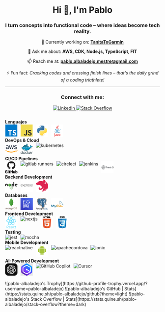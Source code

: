 <h1 align="center">Hi 👋, I'm Pablo</h1>
<h3 align="center">I turn concepts into functional code – where ideas become tech reality.</h3>

<p align="center">
  🔭 Currently working on: <a href="https://github.com/pablo-albaladejo/tanita-to-garmin-cdk"><strong>TanitaToGarmin</strong></a>
</p>

<p align="center">
  💬 Ask me about: <strong>AWS, CDK, Node.js, TypeScript, FIT</strong>
</p>

<p align="center">
  📫 Reach me at: <a href="mailto:pablo.albaladejo.mestre@gmail.com"><strong>pablo.albaladejo.mestre@gmail.com</strong></a>
</p>

<p align="center">
  ⚡ Fun fact: <em>Cracking codes and crossing finish lines – that's the daily grind of a coding triathlete!</em>
</p>

---

<h3 align="center">Connect with me:</h3>
<p align="center">
  <a href="https://linkedin.com/in/pabloalbaladejomestre" target="_blank">
    <img src="https://raw.githubusercontent.com/rahuldkjain/github-profile-readme-generator/master/src/images/icons/Social/linked-in-alt.svg" alt="LinkedIn" height="30" width="40" />
  </a>
  <a href="https://stackoverflow.com/users/3395884" target="_blank">
    <img src="https://raw.githubusercontent.com/rahuldkjain/github-profile-readme-generator/master/src/images/icons/Social/stack-overflow.svg" alt="Stack Overflow" height="30" width="40" />
  </a>
</p>

<p align="left" style="display: flex; flex-direction: column; gap: 20px;">
  <!-- Lenguajes -->
  <div>
    <strong>Lenguajes</strong>
    <div style="display: flex; gap: 10px;">
      <a href="https://www.typescriptlang.org/" target="_blank"  rel="noreferrer" style="text-decoration: none;">
        <img src="https://raw.githubusercontent.com/devicons/devicon/master/icons/typescript/typescript-original.svg" alt="typescript" width="40" height="40"/>
      </a>
      <a href="https://developer.mozilla.org/en-US/docs/Web/JavaScript" target="_blank"  rel="noreferrer" style="text-decoration: none;">
        <img src="https://raw.githubusercontent.com/devicons/devicon/master/icons/javascript/javascript-original.svg" alt="javascript" width="40" height="40"/>
      </a>
      <a href="https://www.python.org/" target="_blank"  rel="noreferrer" style="text-decoration: none;">
        <img src="https://raw.githubusercontent.com/devicons/devicon/master/icons/python/python-original.svg" alt="python" width="40" height="40"/>
      </a>
      <a href="https://www.java.com/" target="_blank"  rel="noreferrer" style="text-decoration: none;">
        <img src="https://raw.githubusercontent.com/devicons/devicon/master/icons/java/java-original-wordmark.svg" alt="java" width="40" height="40"/>
      </a>
    </div>
  </div>

  <!-- DevOps & Cloud -->
  <div>
    <strong>DevOps & Cloud</strong>
    <div style="display: flex; gap: 10px;">
      <a href="https://aws.amazon.com" target="_blank"  rel="noreferrer" style="text-decoration: none;">
        <img src="https://raw.githubusercontent.com/devicons/devicon/master/icons/amazonwebservices/amazonwebservices-original-wordmark.svg" alt="aws" width="40" height="40"/>
      </a>
      <a href="https://www.docker.com/" target="_blank"  rel="noreferrer" style="text-decoration: none;">
        <img src="https://raw.githubusercontent.com/devicons/devicon/master/icons/docker/docker-original-wordmark.svg" alt="docker" width="40" height="40"/>
      </a>
      <a href="https://kubernetes.io" target="_blank"  rel="noreferrer" style="text-decoration: none;">
        <img src="https://www.vectorlogo.zone/logos/kubernetes/kubernetes-icon.svg" alt="kubernetes" width="40" height="40"/>
      </a>
    </div>
  </div>

  <!-- CI/CD Pipelines -->
  <div>
    <strong>CI/CD Pipelines</strong>
    <div style="display: flex; gap: 10px;">
      <a href="https://github.com/features/actions" target="_blank"  rel="noreferrer" style="text-decoration: none;">
        <img src="https://raw.githubusercontent.com/devicons/devicon/master/icons/github/github-original-wordmark.svg" alt="github actions" width="40" height="40"/>
      </a>
      <a href="https://docs.gitlab.com/runner/" target="_blank"  rel="noreferrer" style="text-decoration: none;">
        <img src="https://about.gitlab.com/images/press/logo/png/gitlab-logo-500.png" alt="gitlab runners" width="40" height="40"/>
      </a>
      <a href="https://circleci.com/" target="_blank"  rel="noreferrer" style="text-decoration: none;">
        <img src="https://www.vectorlogo.zone/logos/circleci/circleci-icon.svg" alt="circleci" width="40" height="40"/>
      </a>
      <a href="https://www.jenkins.io/" target="_blank"  rel="noreferrer" style="text-decoration: none;">
        <img src="https://www.vectorlogo.zone/logos/jenkins/jenkins-icon.svg" alt="jenkins" width="40" height="40"/>
      </a>
      <a href="https://travis-ci.org/" target="_blank"  rel="noreferrer" style="text-decoration: none;">
        <img src="https://raw.githubusercontent.com/devicons/devicon/master/icons/travis/travis-plain-wordmark.svg" alt="travis ci" width="40" height="40"/>
      </a>
    </div>
  </div>

  <!-- Backend Development -->
  <div>
    <strong>Backend Development</strong>
    <div style="display: flex; gap: 10px;">
      <a href="https://nodejs.org" target="_blank"  rel="noreferrer" style="text-decoration: none;">
        <img src="https://raw.githubusercontent.com/devicons/devicon/master/icons/nodejs/nodejs-original-wordmark.svg" alt="nodejs" width="40" height="40"/>
      </a>
      <a href="https://expressjs.com" target="_blank"  rel="noreferrer" style="text-decoration: none;">
        <img src="https://raw.githubusercontent.com/devicons/devicon/master/icons/express/express-original-wordmark.svg" alt="express" width="40" height="40"/>
      </a>
      <a href="https://nestjs.com/" target="_blank"  rel="noreferrer" style="text-decoration: none;">
        <img src="https://raw.githubusercontent.com/devicons/devicon/master/icons/nestjs/nestjs-original.svg" alt="nestjs" width="40" height="40"/>
      </a>
    </div>
  </div>
    
  <!-- Databases -->
  <div>
    <strong>Databases</strong>
    <div style="display: flex; gap: 10px;">
      <a href="https://www.mongodb.com/" target="_blank"  rel="noreferrer" style="text-decoration: none;">
        <img src="https://raw.githubusercontent.com/devicons/devicon/master/icons/mongodb/mongodb-original-wordmark.svg" alt="mongodb" width="40" height="40"/>
      </a>
      <a href="https://aws.amazon.com/dynamodb/" target="_blank"  rel="noreferrer" style="text-decoration: none;">
        <img src="https://raw.githubusercontent.com/devicons/devicon/master/icons/dynamodb/dynamodb-original.svg" alt="dynamodb" width="40" height="40"/>
      </a>
      <a href="https://www.postgresql.org/" target="_blank"  rel="noreferrer" style="text-decoration: none;">
        <img src="https://raw.githubusercontent.com/devicons/devicon/master/icons/postgresql/postgresql-original-wordmark.svg" alt="postgresql" width="40" height="40"/>
      </a>
      <a href="https://www.mysql.com/" target="_blank"  rel="noreferrer" style="text-decoration: none;">
        <img src="https://raw.githubusercontent.com/devicons/devicon/master/icons/mysql/mysql-original-wordmark.svg" alt="mysql" width="40" height="40"/>
      </a>
    </div>
  </div>

  <!-- Frontend Development -->
  <div>
    <strong>Frontend Development</strong>
    <div style="display: flex; gap: 10px;">
      <a href="https://reactjs.org/" target="_blank"  rel="noreferrer" style="text-decoration: none;">
        <img src="https://raw.githubusercontent.com/devicons/devicon/master/icons/react/react-original-wordmark.svg" alt="react" width="40" height="40"/>
      </a>
      <a href="https://nextjs.org/" target="_blank"  rel="noreferrer" style="text-decoration: none;">
        <img src="https://cdn.worldvectorlogo.com/logos/nextjs-2.svg" alt="nextjs" width="40" height="40"/>
      </a>
      <a href="https://www.w3.org/html/" target="_blank"  rel="noreferrer" style="text-decoration: none;">
        <img src="https://raw.githubusercontent.com/devicons/devicon/master/icons/html5/html5-original-wordmark.svg" alt="html5" width="40" height="40"/>
      </a>
      <a href="https://www.w3schools.com/css/" target="_blank"  rel="noreferrer" style="text-decoration: none;">
        <img src="https://raw.githubusercontent.com/devicons/devicon/master/icons/css3/css3-original-wordmark.svg" alt="css3" width="40" height="40"/>
      </a>
    </div>
  </div>

  <!-- Testing -->
  <div>
    <strong>Testing</strong>
    <div style="display: flex; gap: 10px;">
      <a href="https://jestjs.io" target="_blank"  rel="noreferrer" style="text-decoration: none;">
        <img src="https://www.vectorlogo.zone/logos/jestjsio/jestjsio-icon.svg" alt="jest" width="40" height="40"/>
      </a>
      <a href="https://mochajs.org" target="_blank"  rel="noreferrer" style="text-decoration: none;">
        <img src="https://www.vectorlogo.zone/logos/mochajs/mochajs-icon.svg" alt="mocha" width="40" height="40"/>
      </a>
    </div>
  </div>

  <!-- Mobile Development -->
  <div>
    <strong>Mobile Development</strong>
    <div style="display: flex; gap: 10px;">
        <a href="https://reactnative.dev/" target="_blank"  rel="noreferrer" style="text-decoration: none;">
        <img src="https://reactnative.dev/img/header_logo.svg" alt="reactnative" width="40" height="40"/>
      </a>
      <a href="https://developer.android.com" target="_blank"  rel="noreferrer" style="text-decoration: none;">
        <img src="https://raw.githubusercontent.com/devicons/devicon/master/icons/android/android-original-wordmark.svg" alt="android" width="40" height="40"/>
      </a>
      <a href="https://cordova.apache.org/" target="_blank"  rel="noreferrer" style="text-decoration: none;">
        <img src="https://www.vectorlogo.zone/logos/apache_cordova/apache_cordova-icon.svg" alt="apachecordova" width="40" height="40"/>
      </a>
      <a href="https://ionicframework.com" target="_blank"  rel="noreferrer" style="text-decoration: none;">
        <img src="https://upload.wikimedia.org/wikipedia/commons/d/d1/Ionic_Logo.svg" alt="ionic" width="40" height="40"/>
      </a>
    </div>
  </div>

<!-- AI-Powered Development -->
<div>
  <strong>AI-Powered Development</strong>
  <div style="display: flex; gap: 10px;">
    <!-- ChatGPT -->
    <a href="https://chat.openai.com/" target="_blank"  rel="noreferrer" style="text-decoration: none;">
      <img src="./images/open-ai.png" alt="ChatGPT" width="40" height="40"/>
    </a>
    <!-- Amazon Q -->
    <a href="https://aws.amazon.com/q/" target="_blank"  rel="noreferrer" style="text-decoration: none;">
      <img src="./images/amazon-q.png" alt="Amazon Q" width="40" height="40"/>
    </a>
    <!-- GitHub Copilot -->
    <a href="https://github.com/features/copilot" target="_blank"  rel="noreferrer" style="text-decoration: none;">
      <img src="https://github.githubassets.com/images/modules/logos_page/GitHub-Mark.png" alt="GitHub Copilot" width="40" height="40"/>
    </a>
    <!-- Cursor -->
    <a href="https://www.cursor.so/" target="_blank"  rel="noreferrer" style="text-decoration: none;">
      <img src="https://cursor.so/favicon.ico" alt="Cursor" width="40" height="40"/>
    </a>
  </div>
</div>

</p>
![pablo-albaladejo's Trophy](https://github-profile-trophy.vercel.app/?username=pablo-albaladejo)
![pablo-albaladejo's GitHub | Stats](https://stats.quine.sh/pablo-albaladejo/github?theme=light)
![pablo-albaladejo's Stack Overflow | Stats](https://stats.quine.sh/pablo-albaladejo/stack-overflow?theme=dark)
